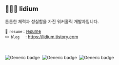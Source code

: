 ## 👩🏻‍🌾 lidium 
튼튼한 체력과 성실함을 가진 워커홀릭 개발자입니다.

📝 `resume` : [resume](https://www.notion.so/lidium-afccf21fb58746e8a24f1b375f592819) <br>
✏️ `blog`&nbsp;&nbsp;&nbsp;&nbsp; : https://lidium.tistory.com

<div align="left">
<br>

![Generic badge](https://img.shields.io/badge/Language-Swift-lightgray?logo=swift)&nbsp; ![Generic badge](https://img.shields.io/badge/iOS-Developer-black?logo=apple)&nbsp; ![Generic badge](https://img.shields.io/badge/watchOS-Developer-gray?logo=apple)
